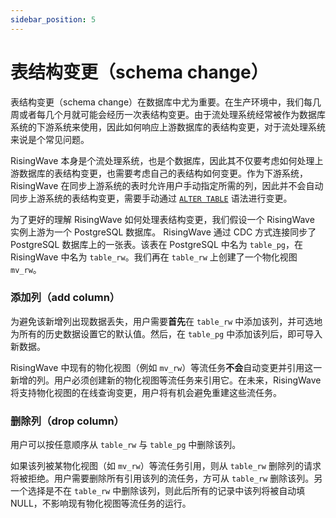 ```yaml
---
sidebar_position: 5
---
```


# 表结构变更（schema change）

表结构变更（schema change）在数据库中尤为重要。在生产环境中，我们每几周或者每几个月就可能会经历一次表结构变更。由于流处理系统经常被作为数据库系统的下游系统来使用，因此如何响应上游数据库的表结构变更，对于流处理系统来说是个常见问题。

RisingWave 本身是个流处理系统，也是个数据库，因此其不仅要考虑如何处理上游数据库的表结构变更，也需要考虑自己的表结构如何变更。作为下游系统，RisingWave 在同步上游系统的表时允许用户手动指定所需的列，因此并不会自动同步上游系统的表结构变更，需要手动通过 [`ALTER TABLE`](https://docs.risingwave.com/docs/dev/sql-alter-table/) 语法进行变更。

为了更好的理解 RisingWave 如何处理表结构变更，我们假设一个 RisingWave 实例上游为一个 PostgreSQL 数据库。 RisingWave 通过 CDC 方式连接同步了 PostgreSQL 数据库上的一张表。该表在 PostgreSQL 中名为 `table_pg`，在 RisingWave 中名为 `table_rw`。我们再在 `table_rw` 上创建了一个物化视图 `mv_rw`。

### 添加列（add column）

为避免该新增列出现数据丢失，用户需要**首先**在 `table_rw` 中添加该列，并可选地为所有的历史数据设置它的默认值。然后，在 `table_pg` 中添加该列后，即可导入新数据。

RisingWave 中现有的物化视图（例如 `mv_rw`）等流任务**不会**自动变更并引用这一新增的列。用户必须创建新的物化视图等流任务来引用它。在未来，RisingWave 将支持物化视图的在线查询变更，用户将有机会避免重建这些流任务。

### 删除列（drop column）

用户可以按任意顺序从 `table_rw` 与 `table_pg` 中删除该列。

如果该列被某物化视图（如 `mv_rw`）等流任务引用，则从 `table_rw` 删除列的请求将被拒绝。用户需要删除所有引用该列的流任务，方可从 `table_rw` 删除该列。另一个选择是不在 `table_rw` 中删除该列，则此后所有的记录中该列将被自动填 NULL，不影响现有物化视图等流任务的运行。
